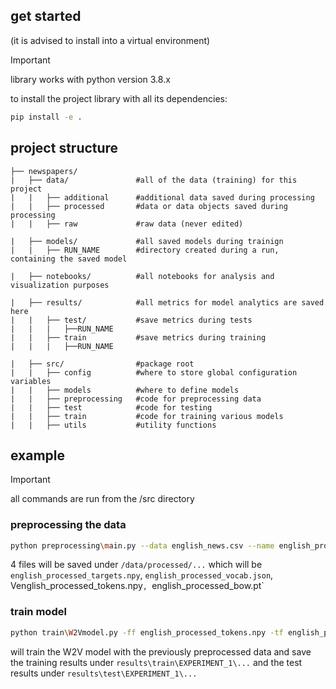 ## get started

(it is advised to install into a virtual environment)


> [!IMPORTANT]  
> library works with python version 3.8.x

to install the project library with all its dependencies:
```bash
pip install -e .
```


## project structure
```
├── newspapers/
|   ├── data/               #all of the data (training) for this project
|   |   ├── additional      #additional data saved during processing
|   |   ├── processed       #data or data objects saved during processing
|   |   ├── raw             #raw data (never edited)

|   ├── models/             #all saved models during trainign
|   |   ├── RUN_NAME        #directory created during a run, containing the saved model

|   ├── notebooks/          #all notebooks for analysis and visualization purposes

|   ├── results/            #all metrics for model analytics are saved here
|   |   ├── test/           #save metrics during tests
|   |   |   ├──RUN_NAME
|   |   ├── train           #save metrics during training
|   |   |   ├──RUN_NAME

|   ├── src/                #package root
|   |   ├── config          #where to store global configuration variables
|   |   ├── models          #where to define models
|   |   ├── preprocessing   #code for preprocessing data
|   |   ├── test            #code for testing
|   |   ├── train           #code for training various models
|   |   ├── utils           #utility functions
```
## example
> [!IMPORTANT]  
> all commands are run from the /src directory

### preprocessing the data

```bash
python preprocessing\main.py --data english_news.csv --name english_processed
```

4 files will be saved under `/data/processed/...` which will be `english_processed_targets.npy`, `english_processed_vocab.json`, Venglish_processed_tokens.npy`, `english_processed_bow.pt`

### train model

```bash
python train\W2Vmodel.py -ff english_processed_tokens.npy -tf english_processed_targets.npy -vf english_processed_vocab.json --run_name EXPERIMENT_1
```     

will train the W2V model with the previously preprocessed data and save the training results under `results\train\EXPERIMENT_1\...` and the test results under `results\test\EXPERIMENT_1\...` 


